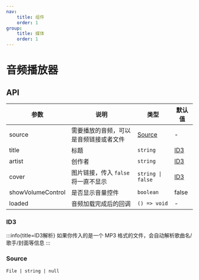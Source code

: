 ```yaml
---
nav:
    title: 组件
    order: 1
group:
    title: 媒体
    order: 1
---
```


# 音频播放器

<code src='@corgii/demo-react/examples/AudioPlayer/link.tsx' title='使用链接' description='通过请求一个音频链接来播放音频'></code>
<code src='@corgii/demo-react/examples/AudioPlayer/file.tsx' title='使用文件' description='播放一个本地音频文件'></code>

## API

| 参数 | 说明 | 类型 | 默认值 |
| ---- | --- | ---- | ----- |
| source | 需要播放的音频，可以是音频链接或者文件 | [Source](#source) | - |
| title | 标题 | `string` | [ID3](#id3) |
| artist | 创作者 | `string` | [ID3](#id3) |
| cover | 图片链接，传入 `false` 将一直不显示 | `string \| false` | [ID3](#id3) |
| showVolumeControl | 是否显示音量控件 | `boolean` | false |
| loaded | 音频加载完成后的回调 | `() => void` | - |

### ID3
<!-- prettier-ignore -->
:::info{title=ID3解析}
如果你传入的是一个 MP3 格式的文件，会自动解析歌曲名/歌手/封面等信息
:::

### Source

`File | string | null`